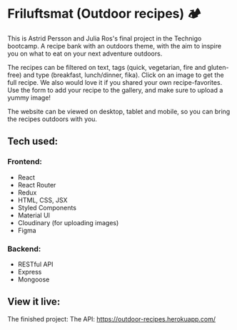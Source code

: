 # Friluftsmat (Outdoor recipes) 🏕

This is Astrid Persson and Julia Ros's final project in the Technigo bootcamp. A recipe bank with an outdoors theme, with the aim to inspire you on what to eat on your next adventure outdoors. 

The recipes can be filtered on text, tags (quick, vegetarian, fire and gluten-free) and type (breakfast, lunch/dinner, fika). Click on an image to get the full recipe. We also would love it if you shared your own recipe-favorites. Use the form to add your recipe to the gallery, and make sure to upload a yummy image! 

The website can be viewed on desktop, tablet and mobile, so you can bring the recipes outdoors with you. 

## Tech used:

### Frontend:
* React
* React Router 
* Redux
* HTML, CSS, JSX
* Styled Components
* Material UI
* Cloudinary (for uploading images)
* Figma

### Backend:
* RESTful API
* Express
* Mongoose

## View it live:
The finished project:
The API: https://outdoor-recipes.herokuapp.com/
